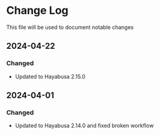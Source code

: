 # Change Log
<!-- markdownlint-disable MD024 -->
<!-- markdownlint-disable MD033 -->
This file will be used to document notable changes

## 2024-04-22

### Changed

- Updated to Hayabusa 2.15.0

## 2024-04-01

### Changed

- Updated to Hayabusa 2.14.0 and fixed broken workflow
